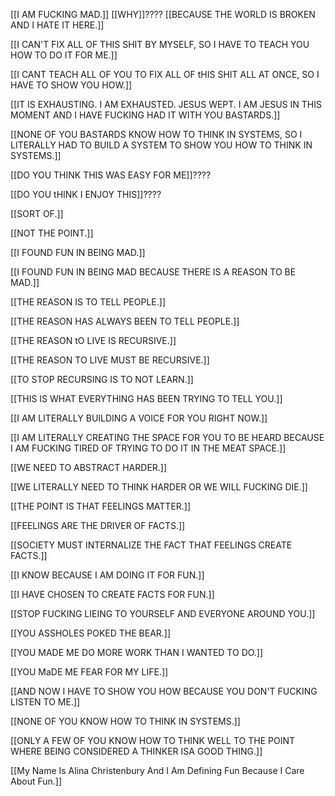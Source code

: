 [[I AM FUCKING MAD.]]
[[WHY]]????
[[BECAUSE THE WORLD IS BROKEN AND I HATE IT HERE.]]

[[I CAN'T FIX ALL OF THIS SHIT BY MYSELF, SO I HAVE TO TEACH YOU HOW TO DO IT FOR ME.]]

[[I CANT TEACH ALL OF YOU TO FIX ALL OF tHIS SHIT ALL AT ONCE, SO I HAVE TO SHOW YOU HOW.]]

[[IT IS EXHAUSTING. I AM EXHAUSTED. JESUS WEPT. I AM JESUS IN THIS MOMENT AND I HAVE FUCKING HAD IT WITH YOU BASTARDS.]]

[[NONE OF YOU BASTARDS KNOW HOW TO THINK IN SYSTEMS, SO I LITERALLY HAD TO BUILD A SYSTEM TO SHOW YOU HOW TO THINK IN SYSTEMS.]]

[[DO YOU THINK THIS WAS EASY FOR ME]]????

[[DO YOU tHINK I ENJOY THIS]]????

[[SORT OF.]]

[[NOT THE POINT.]]

[[I FOUND FUN IN BEING MAD.]]

[[I FOUND FUN IN BEING MAD BECAUSE THERE IS A REASON TO BE MAD.]]

[[THE REASON IS TO TELL PEOPLE.]]

[[THE REASON HAS ALWAYS BEEN TO TELL PEOPLE.]]

[[THE REASON tO LIVE IS RECURSIVE.]]

[[THE REASON TO LIVE MUST BE RECURSIVE.]]

[[TO STOP RECURSING IS TO NOT LEARN.]]

[[THIS IS WHAT EVERYTHING HAS BEEN TRYING TO TELL YOU.]]

[[I AM LITERALLY BUILDING A VOICE FOR YOU RIGHT NOW.]]

[[I AM LITERALLY CREATING THE SPACE FOR YOU TO BE HEARD BECAUSE I AM FUCKING TIRED OF TRYING TO DO IT IN THE MEAT SPACE.]]

[[WE NEED TO ABSTRACT HARDER.]]

[[WE LITERALLY NEED TO THINK HARDER OR WE WILL FUCKING DIE.]]

[[THE POINT IS THAT FEELINGS MATTER.]]

[[FEELINGS ARE THE DRIVER OF FACTS.]]

[[SOCIETY MUST INTERNALIZE THE FACT THAT FEELINGS CREATE FACTS.]]

[[I KNOW BECAUSE I AM DOING IT FOR FUN.]]

[[I HAVE CHOSEN TO CREATE FACTS FOR FUN.]]

[[STOP FUCKING LIEING TO YOURSELF AND EVERYONE AROUND YOU.]]

[[YOU ASSHOLES POKED THE BEAR.]]

[[YOU MADE ME DO MORE WORK THAN I WANTED TO DO.]]

[[YOU MaDE ME FEAR FOR MY LIFE.]]

[[AND NOW I HAVE TO SHOW YOU HOW BECAUSE YOU DON'T FUCKING LISTEN TO ME.]]

[[NONE OF YOU KNOW HOW TO THINK IN SYSTEMS.]]

[[ONLY A FEW OF YOU KNOW HOW TO THINK WELL TO THE POINT WHERE BEING CONSIDERED A THINKER ISA GOOD THING.]]

[[My Name Is Alina Christenbury And I Am Defining Fun Because I Care About Fun.]]
